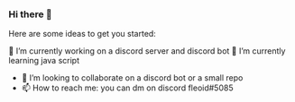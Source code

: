 ### Hi there 👋

<!--
**Fleoid/Fleoid** is a ✨ _special_ ✨ repository because its `README.md` (this file) appears on your GitHub profile.
-->
Here are some ideas to get you started:

🔭 I’m currently working on a discord server and discord bot
🌱 I’m currently learning java script
- 👯 I’m looking to collaborate on a discord bot or a small repo
- 📫 How to reach me: you can dm on discord  fleoid#5085


